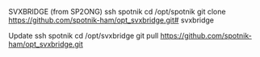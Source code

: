 SVXBRIDGE (from SP2ONG)
ssh spotnik
cd /opt/spotnik
git clone https://github.com/spotnik-ham/opt_svxbridge.git# svxbridge

Update
ssh spotnik
cd /opt/svxbridge
git pull https://github.com/spotnik-ham/opt_svxbridge.git


